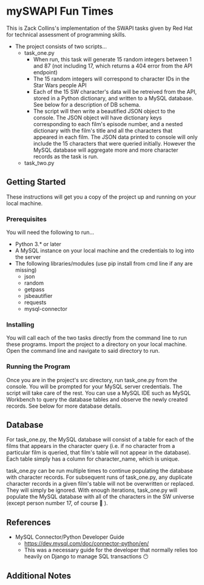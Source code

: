 # mySWAPI Fun Times

This is Zack Collins's implementation of the SWAPI tasks given by Red Hat for technical assessment of programming skills.

* The project consists of two scripts...
	* task_one.py
		* When run, this task will generate 15 random integers between 1 and 87 (not including 17, which returns a 404 error from the API endpoint)
		* The 15 random integers will correspond to character IDs in the Star Wars people API
		* Each of the 15 SW character's data will be retreived from the API, stored in a Python dictionary, and written to a MySQL database. See below for a description of DB schema.
		* The script will then write a beautified JSON object to the console. The JSON object will have dictionary keys corresponding to each film's episode number, and a nested dictionary with the film's title and all the characters that appeared in each film. The JSON data printed to console will only include the 15 characters that were queried initially. However the MySQL database will aggregate more and more character records as the task is run. 
	* task_two.py  

## Getting Started

These instructions will get you a copy of the project up and running on your local machine.

### Prerequisites

You will need the following to run... 
* Python 3.* or later
* A MySQL instance on your local machine and the credentials to log into the server
* The following libraries/modules (use pip install from cmd line if any are missing)
	* json
	* random
	* getpass
	* jsbeautifier
	* requests
	* mysql-connector


### Installing

You will call each of the two tasks directly from the command line to run these programs.
Import the project to a directory on your local machine. Open the command line and navigate to said directory to run.


### Running the Program

Once you are in the project's src directory, run task_one.py from the console. You will be prompted for your MySQL server credentials. The script will take care of the rest. You can use a MySQL IDE such as MySQL Workbench to query the database tables and observe the newly created records. See below for more database details.


## Database

For task_one.py, the MySQL database will consist of a table for each of the films that appears in the character query (i.e. if no character from a particular film is queried, that film's table will not appear in the database). Each table simply has a column for character_name, which is unique.

task_one.py can be run multiple times to continue populating the database with character records. For subsequent runs of task_one.py, any duplicate character records in a given film's table will not be overwritten or replaced. They will simply be ignored. With enough iterations, task_one.py will populate the MySQL database with all of the characters in the SW universe (except person number 17, of course :no_entry_sign: ).

## References

* MySQL Connector/Python Developer Guide
	* https://dev.mysql.com/doc/connector-python/en/
	* This was a necessary guide for the developer that normally relies too heavily on Django to manage SQL transactions :no_mouth:

## Additional Notes
